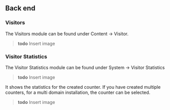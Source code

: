## Back end

### Visitors

The Visitors module can be found under Content -> Visitor.

> **todo** Insert image

### Visitor Statistics

The Visitor Statistics module can be found under System -> Visitor Statistics

> **todo** Insert image

It shows the statistics for the created counter. If you have created multiple counters, for a multi domain installation, the counter can be selected.

> **todo** Insert image

